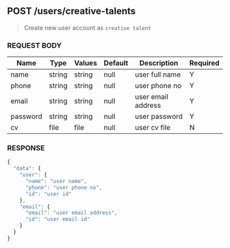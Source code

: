 ## **POST** /users/creative-talents

> Create new user account as `creative talent`

### **REQUEST BODY**

| Name     | Type   | Values  | Default | Description        | Required |
| -------- | ------ | ------- | ------- | ------------------ | -------- |
| name     | string | string  | null    | user full name     | Y        |
| phone    | string | string  | null    | user phone no      | Y        |
| email    | string | string  | null    | user email address | Y        |
| password | string | string  | null    | user password      | Y        |
| cv       | file   | file    | null    | user cv file       | N        |

### **RESPONSE**
``` js
{
  "data": {
    "user": {
      "name": "user name",
      "phone": "user phone no",
      "id": "user id"
    },
    "email": {
      "email": "user email address",
      "id": "user email id"
    }
  }
}
```

